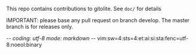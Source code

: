 This repo contains contributions to gitolite. See `doc/` for details

IMPORTANT: please base any pull request on branch develop. The master branch is for releases only.

-*- coding: utf-8 mode: markdown -*- vim:sw=4:sts=4:et:ai:si:sta:fenc=utf-8:noeol:binary